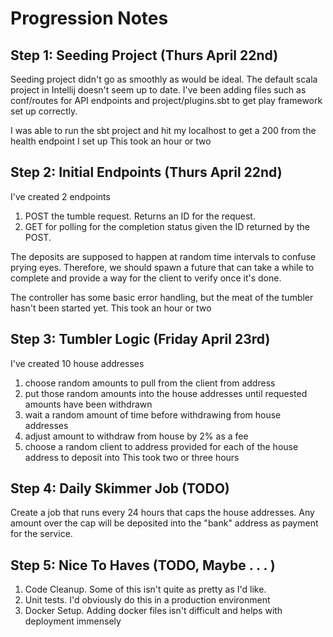 # Progression Notes

## Step 1: Seeding Project (Thurs April 22nd)
Seeding project didn't go as smoothly as would be ideal.
The default scala project in Intellij doesn't seem up to date.
I've been adding files such as conf/routes for API endpoints and project/plugins.sbt to get play framework set up correctly.

I was able to run the sbt project and hit my localhost to get a 200 from the health endpoint I set up
This took an hour or two

## Step 2: Initial Endpoints (Thurs April 22nd)
I've created 2 endpoints
1) POST the tumble request. Returns an ID for the request.
2) GET for polling for the completion status given the ID returned by the POST.

The deposits are supposed to happen at random time intervals to confuse prying eyes. 
Therefore, we should spawn a future that can take a while to complete
and provide a way for the client to verify once it's done.

The controller has some basic error handling, 
but the meat of the tumbler hasn't been started yet.
This took an hour or two

## Step 3: Tumbler Logic (Friday April 23rd)
I've created 10 house addresses
1) choose random amounts to pull from the client from address
2) put those random amounts into the house addresses until requested amounts have been withdrawn
3) wait a random amount of time before withdrawing from house addresses
4) adjust amount to withdraw from house by 2% as a fee
5) choose a random client to address provided for each of the house address to deposit into
This took two or three hours

## Step 4: Daily Skimmer Job (TODO)
Create a job that runs every 24 hours that caps the house addresses.
Any amount over the cap will be deposited into the "bank" address as payment for the service.

## Step 5: Nice To Haves (TODO, Maybe . . . )
1) Code Cleanup. Some of this isn't quite as pretty as I'd like.
2) Unit tests. I'd obviously do this in a production environment
3) Docker Setup. Adding docker files isn't difficult and helps with deployment immensely 